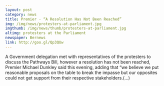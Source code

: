 ```yaml
---
layout: post
category: news
title: Premier - “A Resolution Has Not Been Reached”
img: /img/news/protesters-at-parliament.jpg
imgthumb: /img/news/thumb/protesters-at-parliament.jpg
altimg: protesters at the Parliament
newspaper: Bernews
link: http://goo.gl/Qp3QUw
---
```

A Government delegation met with representatives of the protesters to discuss the Pathways Bill, however a resolution has not been reached, Premier Michael Dunkley said this evening, adding that “we believe we put reasonable proposals on the table to break the impasse but our opposites could not get support from their respective stakeholders.(...)